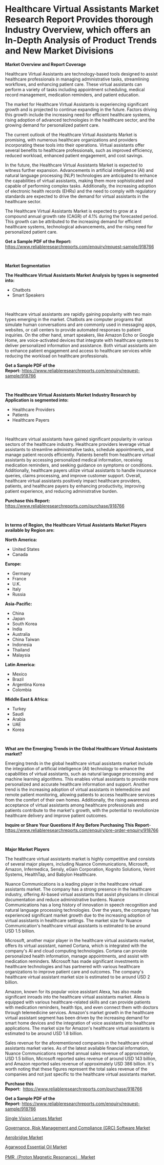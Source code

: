 <p><h1>Healthcare Virtual Assistants Market Research Report Provides thorough Industry Overview, which offers an In-Depth Analysis of Product Trends and New Market Divisions</h1></p><p><strong>Market Overview and Report Coverage</strong></p>
<p><p>Healthcare Virtual Assistants are technology-based tools designed to assist healthcare professionals in managing administrative tasks, streamlining workflows, and enhancing patient care. These virtual assistants can perform a variety of tasks including appointment scheduling, medical record management, medication reminders, and patient education.</p><p>The market for Healthcare Virtual Assistants is experiencing significant growth and is projected to continue expanding in the future. Factors driving this growth include the increasing need for efficient healthcare systems, rising adoption of advanced technologies in the healthcare sector, and the growing demand for personalized patient care.</p><p>The current outlook of the Healthcare Virtual Assistants Market is promising, with numerous healthcare organizations and providers incorporating these tools into their operations. Virtual assistants offer several benefits to healthcare professionals, such as improved efficiency, reduced workload, enhanced patient engagement, and cost savings.</p><p>In the future, the Healthcare Virtual Assistants Market is expected to witness further expansion. Advancements in artificial intelligence (AI) and natural language processing (NLP) technologies are anticipated to enhance the capabilities of virtual assistants, making them more sophisticated and capable of performing complex tasks. Additionally, the increasing adoption of electronic health records (EHRs) and the need to comply with regulatory standards are expected to drive the demand for virtual assistants in the healthcare sector.</p><p>The Healthcare Virtual Assistants Market is expected to grow at a compound annual growth rate (CAGR) of 4.1% during the forecasted period. This growth can be attributed to the increasing demand for efficient healthcare systems, technological advancements, and the rising need for personalized patient care.</p></p>
<p><strong>Get a Sample PDF of the Report:</strong> <a href="https://www.reliableresearchreports.com/enquiry/request-sample/918766">https://www.reliableresearchreports.com/enquiry/request-sample/918766</a></p>
<p>&nbsp;</p>
<p><strong>Market Segmentation</strong></p>
<p><strong>The Healthcare Virtual Assistants Market Analysis by types is segmented into:</strong></p>
<p><ul><li>Chatbots</li><li>Smart Speakers</li></ul></p>
<p>&nbsp;</p>
<p><p>Healthcare virtual assistants are rapidly gaining popularity with two main types emerging in the market. Chatbots are computer programs that simulate human conversations and are commonly used in messaging apps, websites, or call centers to provide automated responses to patient inquiries. On the other hand, smart speakers, like Amazon Echo or Google Home, are voice-activated devices that integrate with healthcare systems to deliver personalized information and assistance. Both virtual assistants aim to enhance patient engagement and access to healthcare services while reducing the workload on healthcare professionals.</p></p>
<p><strong>Get a Sample PDF of the Report:</strong>&nbsp;<a href="https://www.reliableresearchreports.com/enquiry/request-sample/918766">https://www.reliableresearchreports.com/enquiry/request-sample/918766</a></p>
<p>&nbsp;</p>
<p><strong>The Healthcare Virtual Assistants Market Industry Research by Application is segmented into:</strong></p>
<p><ul><li>Healthcare Providers</li><li>Patients</li><li>Healthcare Payers</li></ul></p>
<p>&nbsp;</p>
<p><p>Healthcare virtual assistants have gained significant popularity in various sectors of the healthcare industry. Healthcare providers leverage virtual assistants to streamline administrative tasks, schedule appointments, and manage patient records efficiently. Patients benefit from healthcare virtual assistants by accessing personalized medical information, receiving medication reminders, and seeking guidance on symptoms or conditions. Additionally, healthcare payers utilize virtual assistants to handle insurance queries, claims processing, and improve customer support. Overall, healthcare virtual assistants positively impact healthcare providers, patients, and healthcare payers by enhancing productivity, improving patient experience, and reducing administrative burden.</p></p>
<p><strong>Purchase this Report:</strong>&nbsp; <a href="https://www.reliableresearchreports.com/purchase/918766">https://www.reliableresearchreports.com/purchase/918766</a></p>
<p>&nbsp;</p>
<p><strong>In terms of Region, the Healthcare Virtual Assistants Market Players available by Region are:</strong></p>
<p>
    <p> <strong> North America: </strong>
        <ul>
            <li>United States</li>
            <li>Canada</li>
        </ul>
        </p> 
    <p> <strong> Europe: </strong>
        <ul>
            <li>Germany</li>
            <li>France</li>
            <li>U.K.</li>
            <li>Italy</li>
            <li>Russia</li>
        </ul>
        </p> 
    <p> <strong> Asia-Pacific: </strong>
        <ul>
            <li>China</li>
            <li>Japan</li>
            <li>South Korea</li>
            <li>India</li>
            <li>Australia</li>
            <li>China Taiwan</li>
            <li>Indonesia</li>
            <li>Thailand</li>
            <li>Malaysia</li>
        </ul>
        </p> 
    <p> <strong> Latin America: </strong>
        <ul>
            <li>Mexico</li>
            <li>Brazil</li>
            <li>Argentina Korea</li>
            <li>Colombia</li>
        </ul>
        </p> 
    <p> <strong> Middle East & Africa: </strong>
        <ul>
            <li>Turkey</li>
            <li>Saudi</li>
            <li>Arabia</li>
            <li>UAE</li>
            <li>Korea</li>
        </ul>
    </p>
    </p>
<p>&nbsp;</p>
<p><strong>What are the Emerging Trends in the Global Healthcare Virtual Assistants market?</strong></p>
<p><p>Emerging trends in the global healthcare virtual assistants market include the integration of artificial intelligence (AI) technology to enhance the capabilities of virtual assistants, such as natural language processing and machine learning algorithms. This enables virtual assistants to provide more personalized and accurate healthcare information and support. Another trend is the increasing adoption of virtual assistants in telemedicine and remote patient monitoring, allowing patients to access healthcare services from the comfort of their own homes. Additionally, the rising awareness and acceptance of virtual assistants among healthcare professionals and patients contribute to the market's growth, with the potential to revolutionize healthcare delivery and improve patient outcomes.</p></p>
<p><strong>Inquire or Share Your Questions If Any Before Purchasing This Report</strong>- <a href="https://www.reliableresearchreports.com/enquiry/pre-order-enquiry/918766">https://www.reliableresearchreports.com/enquiry/pre-order-enquiry/918766</a></p>
<p>&nbsp;</p>
<p><strong>Major Market Players</strong></p>
<p><p>The healthcare virtual assistants market is highly competitive and consists of several major players, including Nuance Communications, Microsoft, Amazon, Infermedica, Sensly, eGain Corporation, Kognito Solutions, Verint Systems, HealthTap, and Babylon Healthcare. </p><p>Nuance Communications is a leading player in the healthcare virtual assistants market. The company has a strong presence in the healthcare industry, offering AI-based virtual assistants that assist physicians in clinical documentation and reduce administrative burdens. Nuance Communications has a long history of innovation in speech recognition and natural language processing technologies. Over the years, the company has experienced significant market growth due to the increasing adoption of virtual assistants in healthcare settings. The market size for Nuance Communication's healthcare virtual assistants is estimated to be around USD 1.5 billion.</p><p>Microsoft, another major player in the healthcare virtual assistants market, offers its virtual assistant, named Cortana, which is integrated with the company's AI and cloud computing technologies. Cortana can provide personalized health information, manage appointments, and assist with medication reminders. Microsoft has made significant investments in healthcare technologies and has partnered with various healthcare organizations to improve patient care and outcomes. The company's healthcare virtual assistant market size is estimated to be around USD 2 billion.</p><p>Amazon, known for its popular voice assistant Alexa, has also made significant inroads into the healthcare virtual assistants market. Alexa is equipped with various healthcare-related skills and can provide patients with medication reminders, health tips, and even connect them with doctors through telemedicine services. Amazon's market growth in the healthcare virtual assistant segment has been driven by the increasing demand for smart home devices and the integration of voice assistants into healthcare applications. The market size for Amazon's healthcare virtual assistants is estimated to be around USD 1.8 billion.</p><p>Sales revenue for the aforementioned companies in the healthcare virtual assistants market varies. As of the latest available financial information, Nuance Communications reported annual sales revenue of approximately USD 1.5 billion, Microsoft reported sales revenue of around USD 143 billion, and Amazon reported sales revenue of approximately USD 386 billion. It's worth noting that these figures represent the total sales revenue of the companies and not just specific to the healthcare virtual assistants market.</p></p>
<p><strong>Purchase this Report:</strong>&nbsp;&nbsp;<a href="https://www.reliableresearchreports.com/purchase/918766">https://www.reliableresearchreports.com/purchase/918766</a></p>
<p></p>
<p><strong>Get a Sample PDF of the Report:</strong>&nbsp;<a href="https://www.reliableresearchreports.com/enquiry/request-sample/918766">https://www.reliableresearchreports.com/enquiry/request-sample/918766</a></p>
<p><p><a href="https://www.reportprime.com/single-vision-lenses-r842">Single Vision Lenses Market</a></p><p><a href="https://github.com/JameTravis/Market-Research-Report-List-1/blob/main/governance-risk-management-and-compliance-grc-software-market.md">Governance, Risk Management and Compliance (GRC) Software Market</a></p><p><a href="https://medium.com/@janrussell6445/aerobridge-market-size-growth-forecast-2023-2030-db5c1112d80b">Aerobridge Market</a></p><p><a href="https://medium.com/@nayelibosco/agarwood-essential-oil-market-size-growth-forecast-2023-2030-e54cc38d0cc7">Agarwood Essential Oil Market</a></p><p><a href="https://github.com/RichRobinson5/Market-Research-Report-List-1/blob/main/pmrproton-magnetic-resonance-market.md">PMR（Proton Magnetic Resonance） Market</a></p></p>
